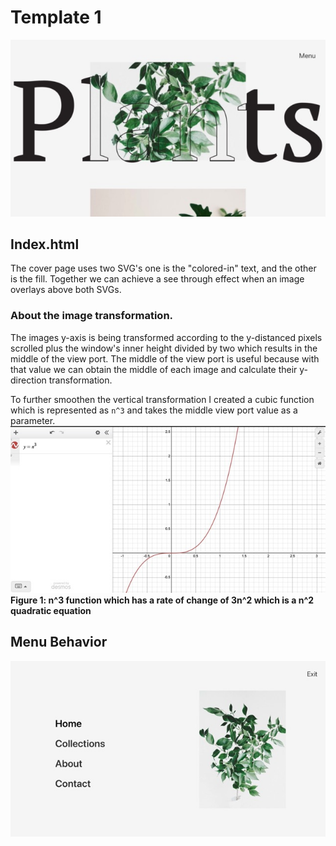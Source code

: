 # Template 1
![](mkdwn/cover.jpeg)

## Index.html
The cover page uses two SVG's one is the "colored-in" text, and the 
other is the fill. Together we can achieve a see through effect when an image overlays
above both SVGs.

### About the image transformation.
The images y-axis is being transformed according to the y-distanced pixels scrolled
plus the window's inner height divided by two which results in the middle of the view port.
The middle of the view port is useful because with that value we can obtain the middle 
of each image and calculate their y-direction transformation.

To further smoothen the vertical transformation I created a cubic function
which is represented as `n^3` and takes the middle view port value as a parameter. 
![](mkdwn/n3.jpeg)
**Figure 1: n^3 function which has a rate of change of 3n^2 which is a n^2 quadratic equation**

## Menu Behavior
![](mkdwn/menu.jpeg)
